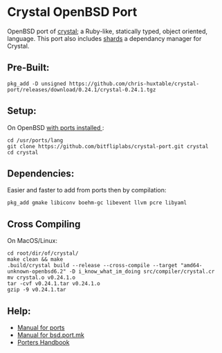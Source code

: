 # Crystal OpenBSD Port
OpenBSD port of [crystal](https://github.com/crystal-lang/crystal); a Ruby-like, statically typed, object oriented, language. This port also includes [shards](https://github.com/crystal-lang/shards) a dependancy manager for Crystal.

## Pre-Built:
```
pkg_add -D unsigned https://github.com/chris-huxtable/crystal-port/releases/download/0.24.1/crystal-0.24.1.tgz
```

## Setup:
On OpenBSD [with ports installed ](https://www.openbsd.org/faq/ports/ports.html#PortsFetch):
```
cd /usr/ports/lang
git clone https://github.com/bitfliplabs/crystal-port.git crystal
cd crystal
```

## Dependencies:
Easier and faster to add from ports then by compilation:
```
pkg_add gmake libiconv boehm-gc libevent llvm pcre libyaml
```

## Cross Compiling
On MacOS/Linux:
```
cd root/dir/of/crystal/
make clean && make
.build/crystal build --release --cross-compile --target "amd64-unknown-openbsd6.2" -D i_know_what_im_doing src/compiler/crystal.cr
mv crystal.o v0.24.1.o
tar -cvf v0.24.1.tar v0.24.1.o
gzip -9 v0.24.1.tar
```

## Help:
- [Manual for ports](https://man.openbsd.org/ports)
- [Manual for bsd.port.mk](https://man.openbsd.org/bsd.port.mk)
- [Porters Handbook](https://www.openbsd.org/faq/ports/index.html)
